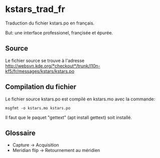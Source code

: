 # kstars_trad_fr

Traduction du fichier kstars.po en français.

But: une interface professionel, françisée et épurée.


## Source

Le fichier source se trouve à l'adresse http://websvn.kde.org/*checkout*/trunk/l10n-kf5/fr/messages/kstars/kstars.po


## Compilation du fichier

Le fichier source kstars.po est compilé en kstars.mo avec la commande:

<code>msgfmt -o kstars.mo kstars.po</code>

Il faut que le paquet "gettext" (apt install gettext) soit installé.


## Glossaire

* Capture -> Acquisition
* Meridian flip -> Retournement au méridien
